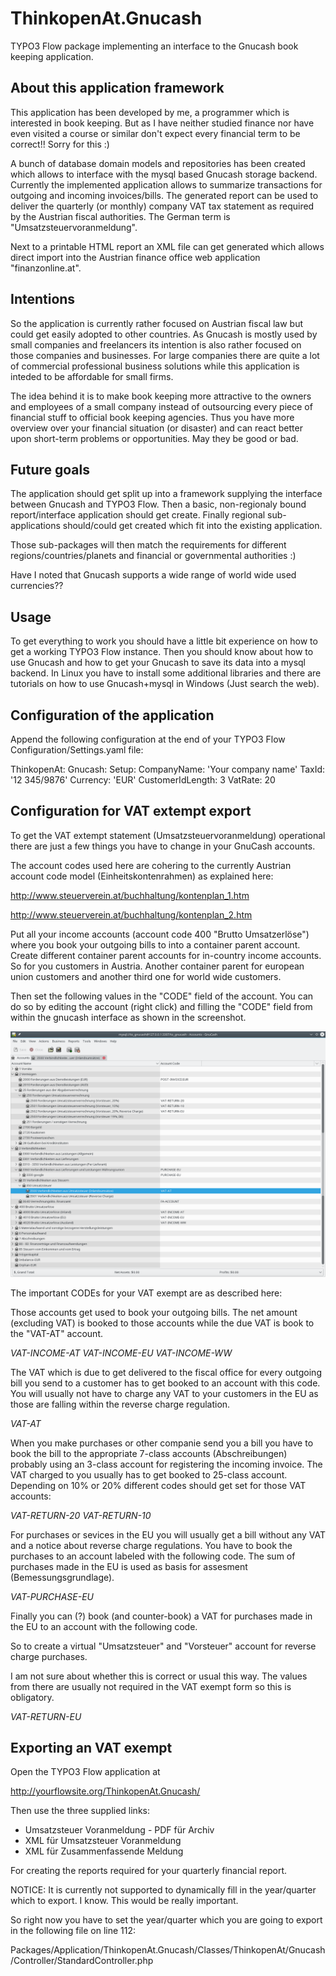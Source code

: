 # ThinkopenAt.Gnucash

TYPO3 Flow package implementing an interface to the Gnucash book
keeping application.

## About this application framework

This application has been developed by me, a programmer which is
interested in book keeping. But as I have neither studied finance
nor have even visited a course or similar don't expect every
financial term to be correct!! Sorry for this :)

A bunch of database domain models and repositories has been created which
allows to interface with the mysql based Gnucash storage backend.
Currently the implemented application allows to summarize transactions
for outgoing and incoming invoices/bills. The generated report can
be used to deliver the quarterly (or monthly) company VAT tax statement
as required by the Austrian fiscal authorities. The German term is
"Umsatzsteuervoranmeldung".

Next to a printable HTML report an XML file can get generated which
allows direct import into the Austrian finance office web application
"finanzonline.at".

## Intentions

So the application is currently rather focused on Austrian fiscal law
but could get easily adopted to other countries. As Gnucash is mostly
used by small companies and freelancers its intention is also rather
focused on those companies and businesses. For large companies there
are quite a lot of commercial professional business solutions while
this application is inteded to be affordable for small firms.

The idea behind it is to make book keeping more attractive to the owners
and employees of a small company instead of outsourcing every piece of
financial stuff to official book keeping agencies. Thus you have more
overview over your financial situation (or disaster) and can react better
upon short-term problems or opportunities. May they be good or bad.

## Future goals

The application should get split up into a framework supplying the
interface between Gnucash and TYPO3 Flow. Then a basic, non-regionaly
bound report/interface application should get create. Finally
regional sub-applications should/could get created which fit into
the existing application.

Those sub-packages will then match the requirements for different
regions/countries/planets and financial or governmental authorities :)

Have I noted that Gnucash supports a wide range of world wide used
currencies??

## Usage

To get everything to work you should have a little bit experience on
how to get a working TYPO3 Flow instance. Then you should know about
how to use Gnucash and how to get your Gnucash to save its data into
a mysql backend. In Linux you have to install some additional libraries
and there are tutorials on how to use Gnucash+mysql in Windows (Just
search the web).

## Configuration of the application

Append the following configuration at the end of your
TYPO3 Flow Configuration/Settings.yaml file:

  ThinkopenAt:
    Gnucash:
      Setup:
        CompanyName: 'Your company name'
        TaxId: '12 345/9876'
        Currency: 'EUR'
        CustomerIdLength: 3
        VatRate: 20
 

## Configuration for VAT extempt export

To get the VAT extempt statement (Umsatzsteuervoranmeldung) operational
there are just a few things you have to change in your GnuCash accounts.

The account codes used here are cohering to the currently Austrian account
code model (Einheitskontenrahmen) as explained here:

http://www.steuerverein.at/buchhaltung/kontenplan_1.htm

http://www.steuerverein.at/buchhaltung/kontenplan_2.htm

Put all your income accounts (account code 400 "Brutto Umsatzerlöse") where
you book your outgoing bills to into a container parent account. Create
different container parent accounts for in-country income accounts. So for
you customers in Austria. Another container parent for european union customers
and another third one for world wide customers.

Then set the following values in the "CODE" field of the account. You can
do so by editing the account (right click) and filling the "CODE" field
from within the gnucash interface as shown in the screenshot.

![Account schema in GnuCash](/Documentation/Images/AccountSchema.png?raw=true "GnuCash account schema")

The important CODEs for your VAT exempt are as described here:

Those accounts get used to book your outgoing bills. The net amount (excluding
VAT) is booked to those accounts while the due VAT is book to the "VAT-AT"
account.

  *VAT-INCOME-AT*
  *VAT-INCOME-EU*
  *VAT-INCOME-WW*

The VAT which is due to get delivered to the fiscal office for every outgoing
bill you send to a customer has to get booked to an account with this code.
You will usually not have to charge any VAT to your customers in the EU as
those are falling within the reverse charge regulation.

  *VAT-AT*

When you make purchases or other companie send you a bill you have to book the
bill to the appropriate 7-class accounts (Abschreibungen) probably using an
3-class account for registering the incoming invoice. The VAT charged
to you usually has to get booked to 25-class account. Depending on 10% or 20%
different codes should get set for those VAT accounts:

  *VAT-RETURN-20*
  *VAT-RETURN-10*

For purchases or sevices in the EU you will usually get a bill without any
VAT and a notice about reverse charge regulations. You have to book the purchases
to an account labeled with the following code. The sum of purchases made in
the EU is used as basis for assesment (Bemessungsgrundlage).

  *VAT-PURCHASE-EU*

Finally you can (?) book (and counter-book) a VAT for purchases made in the EU
to an account with the following code.

So to create a virtual "Umsatzsteuer" and "Vorsteuer" account for reverse
charge purchases.

I am not sure about whether this is correct or usual this way. The values
from there are usually not required in the VAT exempt form so this is
obligatory.

  *VAT-RETURN-EU*

## Exporting an VAT exempt

Open the TYPO3 Flow application at

http://yourflowsite.org/ThinkopenAt.Gnucash/

Then use the three supplied links:

* Umsatzsteuer Voranmeldung - PDF für Archiv
* XML für Umsatzsteuer Voranmeldung
* XML für Zusammenfassende Meldung 

For creating the reports required for your quarterly financial report.

NOTICE: It is currently not supported to dynamically fill in the year/quarter
which to export. I know. This would be really important.

So right now you have to set the year/quarter which you are going to export
in the following file on line 112:

Packages/Application/ThinkopenAt.Gnucash/Classes/ThinkopenAt/Gnucash/Controller/StandardController.php



